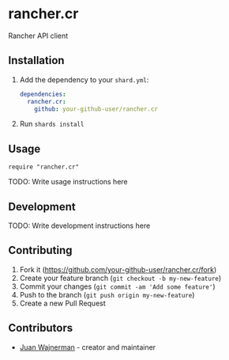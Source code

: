 # rancher.cr

Rancher API client

## Installation

1. Add the dependency to your `shard.yml`:

   ```yaml
   dependencies:
     rancher.cr:
       github: your-github-user/rancher.cr
   ```

2. Run `shards install`

## Usage

```crystal
require "rancher.cr"
```

TODO: Write usage instructions here

## Development

TODO: Write development instructions here

## Contributing

1. Fork it (<https://github.com/your-github-user/rancher.cr/fork>)
2. Create your feature branch (`git checkout -b my-new-feature`)
3. Commit your changes (`git commit -am 'Add some feature'`)
4. Push to the branch (`git push origin my-new-feature`)
5. Create a new Pull Request

## Contributors

- [Juan Wajnerman](https://github.com/your-github-user) - creator and maintainer
